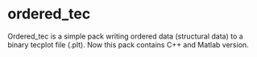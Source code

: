 # ordered_tec

Ordered_tec is a simple pack writing ordered data (structural data) to a binary tecplot file (.plt). Now this pack contains C++ and Matlab version.
